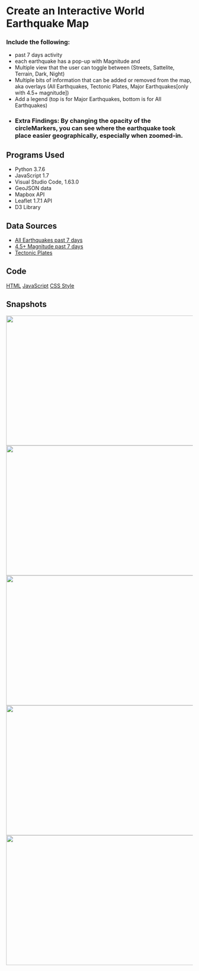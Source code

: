 # Create an Interactive World Earthquake Map
### Include the following:
- past 7 days activity
- each earthquake has a pop-up with Magnitude and 
- Multiple view that the user can toggle between (Streets, Sattelite, Terrain, Dark, Night)
- Multiple bits of information that can be added or removed from the map, aka overlays (All Earthquakes, Tectonic Plates, Major Earthquakes[only with 4.5+ magnitude])
- Add a legend (top is for Major Earthquakes, bottom is for All Earthquakes)
- ### Extra Findings: By changing the opacity of the circleMarkers, you can see where the earthquake took place easier geographically, especially when zoomed-in.

## Programs Used
- Python 3.7.6
- JavaScript 1.7
- Visual Studio Code, 1.63.0
- GeoJSON data
- Mapbox API
- Leaflet 1.7.1 API
- D3 Library

## Data Sources 
- [All Earthquakes past 7 days](https://earthquake.usgs.gov/earthquakes/feed/v1.0/summary/all_week.geojson) 
- [4.5+ Magnitude past 7 days](https://earthquake.usgs.gov/earthquakes/feed/v1.0/summary/4.5_week.geojson)
- [Tectonic Plates](https://raw.githubusercontent.com/fraxen/tectonicplates/master/GeoJSON/PB2002_boundaries.json)

## Code
[HTML](Earthquake_Challenge/index.html)
[JavaScript](Earthquake_Challenge/static/js/challenge_logic.js)
[CSS Style](Earthquake_Challenge/static/css/style.css)

## Snapshots
<image src="images/Ter_T.JPG" width="700" height="350">
<image src="images/Dark_TM.JPG" width="700" height="350">
<image src="images/Sat_AT.JPG" width="700" height="350">
<image src="images/Sat_M_Indochina_zoom.JPG" width="700" height="350">
<image src="images/Streets_ATM_Aopacity.5.JPG" width="700" height="350">

